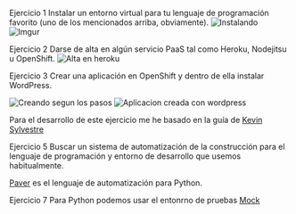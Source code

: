 Ejercicio 1
Instalar un entorno virtual para tu lenguaje de programación favorito (uno de los mencionados arriba, obviamente).
![Instalando](http://i.imgur.com/MCVhcp0.png)
![Imgur](http://i.imgur.com/MCVhcp0.png)

Ejercicio 2
Darse de alta en algún servicio PaaS tal como Heroku, Nodejitsu u OpenShift.
![Alta en heroku](http://i.imgur.com/fcoXp3O.png)

Ejercicio 3
Crear una aplicación en OpenShift y dentro de ella instalar WordPress. 

![Creando segun los pasos](http://i.imgur.com/cZpX7Os.png)
![Aplicacion creada con wordpress](http://i.imgur.com/vbYSGvc.png)

Para el desarrollo de este ejercicio me he basado en la guía de [Kevin Sylvestre](https://ksylvest.com/posts/2014-05-02/deploying-wordpress-to-heroku)


Ejercicio 5
Buscar un sistema de automatización de la construcción para el lenguaje de programación y entorno de desarrollo que usemos habitualmente.

[Paver](http://paver.github.io/paver/) es el lenguaje de automatización para Python.


Ejercicio 7
Para Python podemos usar el entonrno de pruebas [Mock](https://pypi.python.org/pypi/mock)
